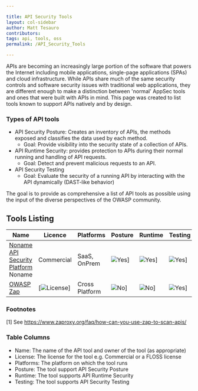```yaml
---

title: API Security Tools
layout: col-sidebar
author: Matt Tesauro
contributors:
tags: api, tools, oss
permalink: /API_Security_Tools

---
```


APIs are becoming an increasingly large portion of the software that powers the Internet including mobile applications, single-page applications (SPAs) and cloud infrastructure. While APIs share much of the same security controls and software security issues with traditional web applications, they are different enough to make a distinction between 'normal' AppSec tools and ones that were built with APIs in mind.  This page was created to list tools known to support APIs natively and by design.

### Types of API tools

* API Security Posture: Creates an inventory of APIs, the methods exposed and classifies the data used by each method.
  * Goal: Provide visibility into the security state of a collection of APIs.
* API Runtime Security: provides protection to APIs during their normal running and handling of API requests.
  * Goal: Detect and prevent malicious requests to an API.
* API Security Testing
  * Goal: Evaluate the security of a running API by interacting with the API dynamically (DAST-like behavior)

The goal is to provide as comprehensive a list of API tools as possible using the input of the diverse perspectives of the OWASP community.

## Tools Listing

| Name                                  | Licence                                                                  | Platforms      | Posture                                                             | Runtime                                                             | Testing                                                             |
| ----                                  | ----                                                                     | ----           | ----                                                                | ----                                                                | ----                                                                |
| [Noname API Security Platform] Noname | Commercial                                                               | SaaS, OnPrem   | ![Yes](https://img.shields.io/badge/Supported-Yes-brightgreen.svg)] | ![Yes](https://img.shields.io/badge/Supported-Yes-brightgreen.svg)] | ![Yes](https://img.shields.io/badge/Supported-Yes-brightgreen.svg)] |
| [OWASP Zap]                           | [![License](https://img.shields.io/badge/license-Apache%202-4EB1BA.svg)] | Cross Platform | ![No](https://img.shields.io/badge/Supported-No-red.svg)]           | ![No](https://img.shields.io/badge/Supported-No-red.svg)]           | ![Yes](https://img.shields.io/badge/Supported-Yes-brightgreen.svg)] |

[Noname API Security Platform]: https://nonamesecurity.com/platform
[OWASP Zap]: https://www.zaproxy.org/
### Footnotes

[1] See https://www.zaproxy.org/faq/how-can-you-use-zap-to-scan-apis/

### Table Columns

* Name: The name of the API tool and owner of the tool (as appropriate)
* License: The license for the tool e.g. Commercial or a FLOSS license
* Platforms: The platform on which the tool runs
* Posture: The tool support API Security Posture
* Runtime: The tool supports API Runtime Security
* Testing: The tool supports API Security Testing

